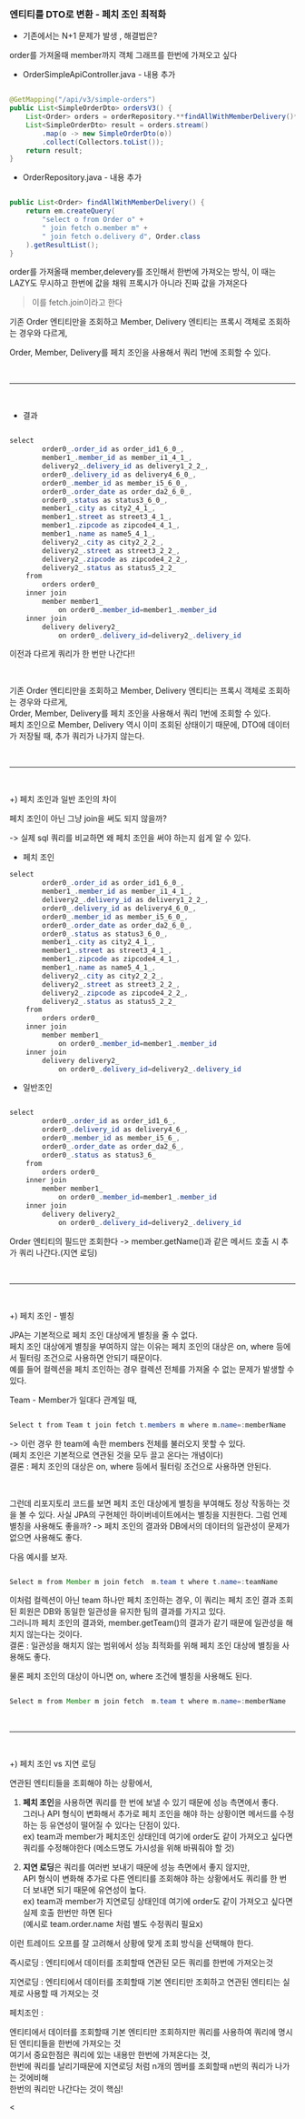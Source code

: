 ### 엔티티를 DTO로 변환 - 페치 조인 최적화

* 기존에서는 N+1 문제가 발생 , 해결법은?

order를 가져올때 member까지 객체 그래프를 한번에 가져오고 싶다


* OrderSimpleApiController.java - 내용 추가

```java

@GetMapping("/api/v3/simple-orders")
public List<SimpleOrderDto> ordersV3() {
    List<Order> orders = orderRepository.**findAllWithMemberDelivery()**;
    List<SimpleOrderDto> result = orders.stream()
        .map(o -> new SimpleOrderDto(o))
        .collect(Collectors.toList());
    return result;
}

```

* OrderRepository.java - 내용 추가

```java

public List<Order> findAllWithMemberDelivery() {
    return em.createQuery(
        "select o from Order o" +
        " join fetch o.member m" +
        " join fetch o.delivery d", Order.class
    ).getResultList();
}

```

order를 가져올때 member,delevery를 조인해서 한번에 가져오는 방식, 이 때는 LAZY도 무시하고 한번에 값을 채워 프록시가 아니라 진짜 값을 가져온다
> 이를 fetch.join이라고 한다


기존 Order 엔티티만을 조회하고 Member, Delivery 엔티티는 프록시 객체로 조회하는 경우와 다르게,

Order, Member, Delivery를 페치 조인을 사용해서 쿼리 1번에 조회할 수 있다.

<br/>

---

<br/>

* 결과

```java

select
        order0_.order_id as order_id1_6_0_,
        member1_.member_id as member_i1_4_1_,
        delivery2_.delivery_id as delivery1_2_2_,
        order0_.delivery_id as delivery4_6_0_,
        order0_.member_id as member_i5_6_0_,
        order0_.order_date as order_da2_6_0_,
        order0_.status as status3_6_0_,
        member1_.city as city2_4_1_,
        member1_.street as street3_4_1_,
        member1_.zipcode as zipcode4_4_1_,
        member1_.name as name5_4_1_,
        delivery2_.city as city2_2_2_,
        delivery2_.street as street3_2_2_,
        delivery2_.zipcode as zipcode4_2_2_,
        delivery2_.status as status5_2_2_ 
    from
        orders order0_ 
    inner join
        member member1_ 
            on order0_.member_id=member1_.member_id 
    inner join
        delivery delivery2_ 
            on order0_.delivery_id=delivery2_.delivery_id

```

이전과 다르게 쿼리가 한 번만 나간다!!

<br/>

기존 Order 엔티티만을 조회하고 Member, Delivery 엔티티는 프록시 객체로 조회하는 경우와 다르게, <br/>
Order, Member, Delivery를 페치 조인을 사용해서 쿼리 1번에 조회할 수 있다. <br/>
페치 조인으로 Member, Delivery 역시 이미 조회된 상태이기 때문에, DTO에 데이터가 저장될 때, 추가 쿼리가 나가지 않는다.


<br/>

---

<br/>

+) 페치 조인과 일반 조인의 차이

페치 조인이 아닌 그냥 join을 써도 되지 않을까?

-> 실제 sql 쿼리를 비교하면 왜 페치 조인을 써야 하는지 쉽게 알 수 있다.

* 페치 조인

```java
select
        order0_.order_id as order_id1_6_0_,
        member1_.member_id as member_i1_4_1_,
        delivery2_.delivery_id as delivery1_2_2_,
        order0_.delivery_id as delivery4_6_0_,
        order0_.member_id as member_i5_6_0_,
        order0_.order_date as order_da2_6_0_,
        order0_.status as status3_6_0_,
        member1_.city as city2_4_1_,
        member1_.street as street3_4_1_,
        member1_.zipcode as zipcode4_4_1_,
        member1_.name as name5_4_1_,
        delivery2_.city as city2_2_2_,
        delivery2_.street as street3_2_2_,
        delivery2_.zipcode as zipcode4_2_2_,
        delivery2_.status as status5_2_2_ 
    from
        orders order0_ 
    inner join
        member member1_ 
            on order0_.member_id=member1_.member_id 
    inner join
        delivery delivery2_ 
            on order0_.delivery_id=delivery2_.delivery_id

```

* 일반조인

```java

select
        order0_.order_id as order_id1_6_,
        order0_.delivery_id as delivery4_6_,
        order0_.member_id as member_i5_6_,
        order0_.order_date as order_da2_6_,
        order0_.status as status3_6_ 
    from
        orders order0_ 
    inner join
        member member1_ 
            on order0_.member_id=member1_.member_id 
    inner join
        delivery delivery2_ 
            on order0_.delivery_id=delivery2_.delivery_id

```

Order 엔티티의 필드만 조회한다 -> member.getName()과 같은 메서드 호출 시 추가 쿼리 나간다.(지연 로딩)

<br/>

---

<br/>

+) 페치 조인 - 별칭

JPA는 기본적으로 페치 조인 대상에게 별칭을 줄 수 없다. <br/>
페치 조인 대상에게 별칭을 부여하지 않는 이유는 페치 조인의 대상은 on, where 등에서 필터링 조건으로 사용하면 안되기 때문이다. <br/>
예를 들어 컬렉션을 페치 조인하는 경우 컬렉션 전체를 가져올 수 없는 문제가 발생할 수 있다.

Team - Member가 일대다 관계일 때,

```java

Select t from Team t join fetch t.members m where m.name=:memberName

```

-> 이런 경우 한 team에 속한 members 전체를 불러오지 못할 수 있다. <br/>
(페치 조인은 기본적으로 연관된 것을 모두 끌고 온다는 개념이다)  <br/>
결론 : 페치 조인의 대상은 on, where 등에서 필터링 조건으로 사용하면 안된다.

<br/>

그런데 리포지토리 코드를 보면 페치 조인 대상에게 별칭을 부여해도 정상 작동하는 것을 볼 수 있다.
사실 JPA의 구현체인 하이버네이트에서는 별칭을 지원한다.
그럼 언제 별칭을 사용해도 좋을까? -> 페치 조인의 결과와 DB에서의 데이터의 일관성이 문제가 없으면 사용해도 좋다.

다음 예시를 보자.

```java

Select m from Member m join fetch  m.team t where t.name=:teamName

```

이처럼 컬렉션이 아닌 team 하나만 페치 조인하는 경우, 이 쿼리는 페치 조인 결과 조회된 회원은 DB와 동일한 일관성을 유지한 팀의 결과를 가지고 있다. <br/>
그러니까 페치 조인의 결과와, member.getTeam()의 결과가 같기 때문에 일관성을 해치지 않는다는 것이다. <br/>
결론 : 일관성을 해치지 않는 범위에서 성능 최적화를 위해 페치 조인 대상에 별칭을 사용해도 좋다.

물론 페치 조인의 대상이 아니면 on, where 조건에 별칭을 사용해도 된다.

```java

Select m from Member m join fetch  m.team t where m.name=:memberName

```

<br/>

---

<br/>

+) 페치 조인 vs 지연 로딩

연관된 엔티티들을 조회해야 하는 상황에서,

1. **페치 조인**을 사용하면 쿼리를 한 번에 보낼 수 있기 때문에 성능 측면에서 좋다. <br/>
그러나 API 형식이 변화해서 추가로 페치 조인을 해야 하는 상황이면 메서드를 수정하는 등 유연성이 떨어질 수 있다는 단점이 있다. <br/>
ex) team과 member가 페치조인 상태인데 여기에 order도 같이 가져오고 싶다면 쿼리를 수정해야한다 (메소드명도 가시성을 위해 바꿔줘야 할 것)

2. **지연 로딩**은 쿼리를 여러번 보내기 때문에 성능 측면에서 좋지 않지만, <br/>
API 형식이 변화해 추가로 다른 엔티티를 조회해야 하는 상황에서도 쿼리를 한 번 더 보내면 되기 때문에 유연성이 높다. <br/>
ex) team과 member가 지연로딩 상태인데 여기에 order도 같이 가져오고 싶다면 실제 호출 한번만 하면 된다 <br/>
(예시로 team.order.name 처럼 별도 수정쿼리 필요x)

이런 트레이드 오프를 잘 고려해서 상황에 맞게 조회 방식을 선택해야 한다.


즉시로딩 : 엔티티에서 데이터를 조회할때 연관된 모든 쿼리를 한번에 가져오는것

지연로딩 : 엔티티에서 데이터를 조회할때 기본 엔티티만 조회하고 연관된 엔티티는 실제로 사용할 때 가져오는 것

페치조인 : 

엔티티에서 데이터를 조회할때 기본 엔티티만 조회하지만 쿼리를 사용하여 쿼리에 명시된 엔티티들을 한번에 가져오는 것 <br/>
여기서 중요한점은 쿼리에 있는 내용만 한번에 가져온다는 것, <br/>
한번에 쿼리를 날리기때문에 지연로딩 처럼 n개의 멤버를 조회할때 n번의 쿼리가 나가는 것에비해 <br/>
한번의 쿼리만 나간다는 것이 핵심! <br/>

<











